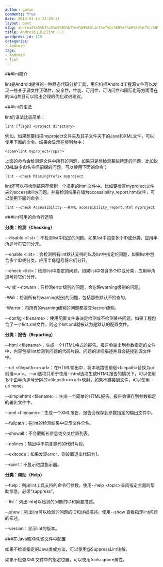 ```yaml
---
author: gavin
comments: true
date: 2013-03-14 22:49:13
layout: post
slug: android%e5%b7%a5%e5%85%b7%e4%b9%8blint%ef%bc%88%e4%b8%80%ef%bc%89
title: Android工具之lint（一）
wordpress_id: 115
categories:
- Android
tags:
- Android
- lint
---
```


###lint简介

lint是Android提供的一种静态代码分析工具，用它扫描Android工程源文件可以发现一些关于源文件正确性、安全性、性能、可用性、可访问性和国际化等方面潜在的bug并且可以给出合理的优化改进建议。

###lint的语法

lint的语法比较简单：  

    lint [flags] <project directory>

例如，如果想要扫描myproject文件夹及其子文件夹下的Java和XML文件，可以使用下面的命令，结果会显示在控制台中：  

    <span>lint myproject</span> 

上面的命令会检测源文件中所有的问题，如果只是想检测某些特定的问题，比如说XML缺少命名空间前缀的问题，可以使用下面的命令：  

    lint --check MissingPrefix myproject

lint还可以将检测结果存储到一个指定的html文件中。比如要检查myproject文件夹的accessibility问题，并将检测结果存储为accessibility_report.html文件，可以使用下面的命令：  

    lint --check Accessibility --HTML accessibility_report.html myproject

###lint可用的命令行选项

**分类：检测（Checking）**

--disable &lt;list>：不检测list中指定的问题。如果list中包含多个ID或分类，应用半角逗号将它们分开。

--enable &lt;list>：会检测所有lint默认支持的以及list中指定的问题，如果list中包含多个ID或分类，应用半角逗号将它们分开。

--check &lt;list>：检测list中指定的问题，如果list中包含多个ID或分类，应用半角逗号将它们分开。

-w 或 --nowarn：只检测error级别的问题，会忽略warning级别的问题。

-Wall：检测所有的warning级别的问题，包括那些默认不检查的。

-Werror：将所有的warning级别的问题都提交为error级别。

--config &lt;filename>：使用配置文件来决定检测或不检测某些问题。如果工程包含了一个lint.xml文件，则这个lint.xml就被认为是默认的配置文件。

**分类：报告（Reporting）**

--html &lt;filename>：生成一个HTML格式的报告。报告会输出到参数指定的文件中，内容包括lint检测到问题的代码片段、问题的详细描述并且会链接到源文件中。

--url &lt;filepath>=&lt;url>：在HTML输出中，将本地路径前缀&lt;filepath>替换为url前缀&lt;url>。--url选项只用于使用--html选项生成HTML报告的情况下，可以使用多个由半角逗号分隔的&lt;filepath>=&lt;url>映射，如果不链接到文件，可以使用--url none。

--simplehtml &lt;filename>：生成一个简单的HTML报告。报告会保存到参数指定的输出文件中。

--xml &lt;filename>：生成一个XML报告，报告会保存到参数指定的输出文件中。

--fullpath：在lint的检测结果中显示文件全名。

--showall：不会截断长信息或交叉位置列表。

--nolines：输出中不包含源码的代码片段。

--exitcode：如果发现error，则设置退出代码为1。

--quiet：不显示进度指示器。

**分类：帮助（Help）**

--help：列出lint工具支持的命令行参数。使用--help &lt;topic>查阅指定主题的帮助信息，必须“suppress”。

--list：列出lint可以检测的问题的ID和简要描述。

--show：列出lint可以检测的问题的ID和详细描述。使用--show <ids>查看指定lint问题的描述。

--version：显示lint的版本。

###在Java和XML源文件中配置

如果不检查指定的Java类或方法，可以使用@SuppressLint注解。

如果不检查XML文件中的指定位置，可以使用tools:ignore属性。
